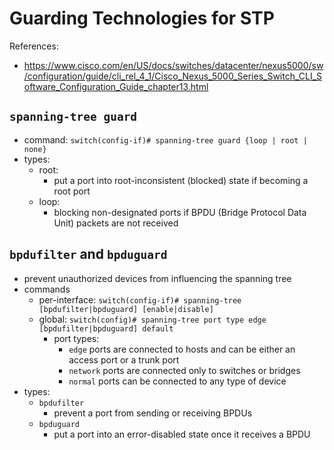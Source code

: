 # Guarding Technologies for STP
References:
- https://www.cisco.com/en/US/docs/switches/datacenter/nexus5000/sw/configuration/guide/cli_rel_4_1/Cisco_Nexus_5000_Series_Switch_CLI_Software_Configuration_Guide_chapter13.html

## `spanning-tree guard`
- command: `switch(config-if)# spanning-tree guard {loop | root | none}`
- types:
    - root:
        - put a port into root-inconsistent (blocked) state if becoming a root port
    - loop:
        - blocking non-designated ports if BPDU (Bridge Protocol Data Unit) packets are not received

## `bpdufilter` and `bpduguard`
- prevent unauthorized devices from influencing the spanning tree
- commands
    - per-interface: `switch(config-if)# spanning-tree [bpdufilter|bpduguard] [enable|disable]`
    - global: `switch(config)# spanning-tree port type edge [bpdufilter|bpduguard] default`
        - port types:
            - `edge` ports are connected to hosts and can be either an access port or a trunk port
            - `network` ports are connected only to switches or bridges
            - `normal` ports can be connected to any type of device
- types:
    - `bpdufilter`
        - prevent a port from sending or receiving BPDUs
    - `bpduguard`
        - put a port into an error-disabled state once it receives a BPDU
